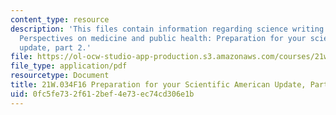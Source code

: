 ```yaml
---
content_type: resource
description: 'This files contain information regarding science writing and new media:
  Perspectives on medicine and public health: Preparation for your scientific american
  update, part 2.'
file: https://ol-ocw-studio-app-production.s3.amazonaws.com/courses/21w-034-science-writing-and-new-media-perspectives-on-medicine-and-public-health-fall-2016/0fc5fe732f612bef4e73ec74cd306e1b_MIT21W_034F16_PreSciAmeri2.pdf
file_type: application/pdf
resourcetype: Document
title: 21W.034F16 Preparation for your Scientific American Update, Part 2
uid: 0fc5fe73-2f61-2bef-4e73-ec74cd306e1b
---
```

